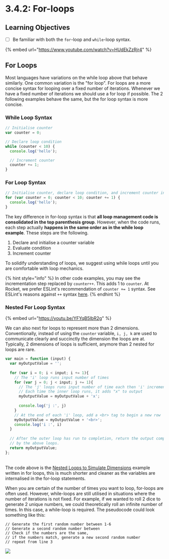 # 3.4.2: For-loops

## Learning Objectives

* [ ] Be familiar with both the `for`-loop and `while`-loop syntax.

{% embed url="https://www.youtube.com/watch?v=HUdEkZzRjr4" %}

## For Loops

Most languages have variations on the while loop above that behave similarly. One common variation is the "for loop". For loops are a more concise syntax for looping over a fixed number of iterations. Whenever we have a fixed number of iterations we should use a for loop if possible. The 2 following examples behave the same, but the for loop syntax is more concise.

### While Loop Syntax

```javascript
// Initialise counter
var counter = 0;

// Declare loop condition
while (counter < 10) {
  console.log('hello');

  // Increment counter
  counter += 1;
}
```

### For Loop Syntax

```javascript
// Initialise counter, declare loop condition, and increment counter in 1 line
for (var counter = 0; counter < 10; counter += 1) {
  console.log('hello');
}
```

The key difference in for-loop syntax is that **all loop management code is consolidated in the top parenthesis group**. However, when the code runs, each step actually **happens in the same order as in the while loop example**. These steps are the following.

1. Declare and initialise a counter variable
2. Evaluate condition
3. Increment counter

To solidify understanding of loops, we suggest using while loops until you are comfortable with loop mechanics.

{% hint style="info" %}
In other code examples, you may see the incrementation step replaced by `counter++`. This adds 1 to `counter`. At Rocket, we prefer ESLint's recommendation of `counter += 1` syntax. See ESLint's reasons against `++` syntax [here](https://eslint.org/docs/rules/no-plusplus).
{% endhint %}

### Nested For Loop Syntax

{% embed url="https://youtu.be/YFYqB5IbR2g" %}

We can also next for loops to represent more than 2 dimensions. Conventionally, instead of using the `counter` variable, `i, j, k` are used to communicate clearly and succinctly the dimension the loops are at. Typically, 2 dimensions of loops is sufficient, anymore than 2 nested for loops are rare.&#x20;

```javascript
var main = function (input) {
  var myOutputValue = '';
  
  for (var i = 0; i < input; i += 1){
    // The 'i' loop runs input number of times
    for (var j = 0; j < input; j += 1){
      // The 'j' loops runs input number of time each then 'i' increments
      // Each time the inner loop runs, it adds "x" to output
      myOutputValue = myOutputValue + 'x';
      
      console.log('j :', j)
    }
    // At the end of each 'i' loop, add a <br> tag to begin a new row
    myOutputValue = myOutputValue + '<br>';
    console.log('i :', i)
  }
  
  // After the outer loop has run to completion, return the output compiled
  // by the above loops.
  return myOutputValue;
};
```

\
The code above is the [Nested Loops to Simulate Dimensions](3.4.2-for-loops.md#nested-loops-to-simulate-dimensions) example written in for loops, this is much shorter and cleaner as the variables are internalised in the for-loop statements.

When you are certain of the number of times you want to loop, for-loops are often used. However, while-loops are still utilised in situations where the number of iterations is not fixed. For example, if we wanted to roll 2 dice to generate 2 unique numbers, we could theoretically roll an infinite number of times. In this case, a while-loop is required. The pseudocode could look something like this:

```
// Generate the first random number between 1-6 
// Generate a second random number between 
// Check if the numbers are the same,
// if the numbers match, generate a new second random number
// repeat from line 3
```

![](https://preview.redd.it/bffwlmuzcur71.jpg?width=640\&crop=smart\&auto=webp\&s=90bf1d9ea0b37b6e4bfad7061a2d8feff6850051)
